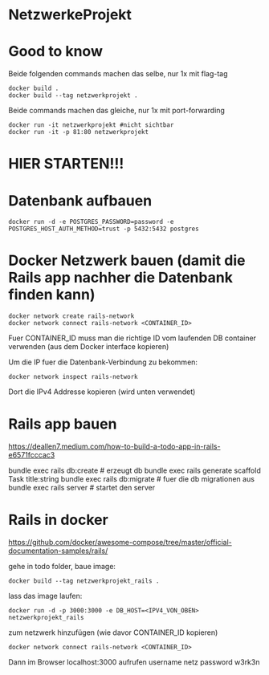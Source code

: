 # NetzwerkeProjekt


# Good to know

Beide folgenden commands machen das selbe, nur 1x mit flag-tag 

    docker build .   
    docker build --tag netzwerkprojekt .     

Beide commands machen das gleiche, nur 1x mit port-forwarding

    docker run -it netzwerkprojekt #nicht sichtbar      
    docker run -it -p 81:80 netzwerkprojekt

# HIER STARTEN!!!

# Datenbank aufbauen
    docker run -d -e POSTGRES_PASSWORD=password -e POSTGRES_HOST_AUTH_METHOD=trust -p 5432:5432 postgres

# Docker Netzwerk bauen (damit die Rails app nachher die Datenbank finden kann)

    docker network create rails-network
    docker network connect rails-network <CONTAINER_ID>

Fuer CONTAINER_ID muss man die richtige ID vom laufenden DB container verwenden (aus dem Docker interface kopieren)

Um die IP fuer die Datenbank-Verbindung zu bekommen:

    docker network inspect rails-network

Dort die IPv4 Addresse kopieren (wird unten verwendet)


# Rails app bauen

https://deallen7.medium.com/how-to-build-a-todo-app-in-rails-e6571fcccac3

bundle exec rails db:create # erzeugt db
bundle exec rails generate scaffold Task title:string
bundle exec rails db:migrate # fuer die db migrationen aus
bundle exec rails server # startet den server

# Rails in docker

https://github.com/docker/awesome-compose/tree/master/official-documentation-samples/rails/

gehe in todo folder, baue image:

    docker build --tag netzwerkprojekt_rails .

lass das image laufen:

    docker run -d -p 3000:3000 -e DB_HOST=<IPV4_VON_OBEN> netzwerkprojekt_rails

zum netzwerk hinzufügen (wie davor CONTAINER_ID kopieren)

    docker network connect rails-network <CONTAINER_ID>

Dann im Browser localhost:3000 aufrufen
username netz password w3rk3n
